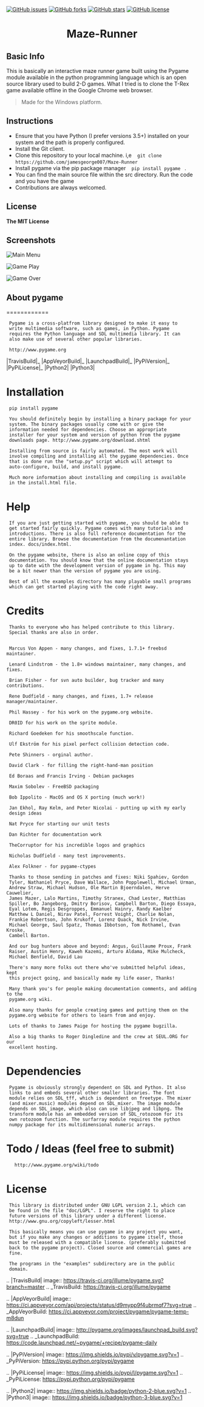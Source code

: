 [![GitHub issues](https://img.shields.io/github/issues/jamesgeorge007/Maze-Runner.svg)](https://github.com/jamesgeorge007/Maze-Runner/issues)  [![GitHub forks](https://img.shields.io/github/forks/jamesgeorge007/Maze-Runner.svg)](https://github.com/jamesgeorge007/Maze-Runner/network)  [![GitHub stars](https://img.shields.io/github/stars/jamesgeorge007/Maze-Runner.svg)](https://github.com/jamesgeorge007/Maze-Runner/stargazers)  [![GitHub license](https://img.shields.io/github/license/jamesgeorge007/Maze-Runner.svg)](https://github.com/jamesgeorge007/Maze-Runner/blob/master/LICENSE)

<h1 align="center"> Maze-Runner </h1>

## Basic Info 

This is basically an interactive maze runner game built using the Pygame module available in the python programming language which is an open source library used to build 2-D games. What I tried is to clone the T-Rex game available offline in the Google Chrome web browser. 

> Made for the Windows platform.


## Instructions 

  * Ensure that you have Python (I prefer versions 3.5+) installed on your system and the path is properly configured. 
  * Install the Git client.
  * Clone this repository to your local machine. i,e ` ` ` git clone https://github.com/jamesgeorge007/Maze-Runner ` ` ` 
  * Install pygame via the pip package manager ` ` ` pip install pygame ` ` `. 
  * You can find the main source file within the src directory. Run the code and you have the game 
  * Contributions are always welcomed. 

## License 

   **The MIT License**

## Screenshots 
 
![Main Menu](https://github.com/jamesgeorge007/Maze-Runner-Game-in-Python-Using-the-Pygame-module-/blob/master/Maze%20Runner%20Game/assets/Screenshots/menu.PNG)

![Game Play](https://github.com/jamesgeorge007/Maze-Runner-Game-in-Python-Using-the-Pygame-module-/blob/master/Maze%20Runner%20Game/assets/Screenshots/gameplay.PNG)


![Game Over](https://github.com/jamesgeorge007/Maze-Runner-Game-in-Python-Using-the-Pygame-module-/blob/master/Maze%20Runner%20Game/assets/Screenshots/gameover.PNG)



## About pygame
============

     Pygame is a cross-platfrom library designed to make it easy to
     write multimedia software, such as games, in Python. Pygame
     requires the Python language and SDL multimedia library. It can
     also make use of several other popular libraries.

     http://www.pygame.org

|TravisBuild|_ |AppVeyorBuild|_ |LaunchpadBuild|_ |PyPiVersion|_ |PyPiLicense|_ |Python2| |Python3|

Installation
============

     pip install pygame

     You should definitely begin by installing a binary package for your
     system. The binary packages usually come with or give the
     information needed for dependencies. Choose an appropriate
     installer for your system and version of python from the pygame
     downloads page. http://www.pygame.org/download.shtml

     Installing from source is fairly automated. The most work will
     involve compiling and installing all the pygame dependencies. Once
     that is done run the "setup.py" script which will attempt to
     auto-configure, build, and install pygame.

     Much more information about installing and compiling is available
     in the install.html file.

Help
====

     If you are just getting started with pygame, you should be able to
     get started fairly quickly. Pygame comes with many tutorials and
     introductions. There is also full reference documentation for the
     entire library. Browse the documentation from the documenantation
     index. docs/index.html.

     On the pygame website, there is also an online copy of this
     documentation. You should know that the online documentation stays
     up to date with the development version of pygame in hg. This may
     be a bit newer than the version of pygame you are using.

     Best of all the examples directory has many playable small programs
     which can get started playing with the code right away.

Credits
=======


     Thanks to everyone who has helped contribute to this library.
     Special thanks are also in order.


     Marcus Von Appen - many changes, and fixes, 1.7.1+ freebsd maintainer.

     Lenard Lindstrom - the 1.8+ windows maintainer, many changes, and fixes.

     Brian Fisher - for svn auto builder, bug tracker and many contributions.

     Rene Dudfield - many changes, and fixes, 1.7+ release manager/maintainer.

     Phil Hassey - for his work on the pygame.org website.

     DR0ID for his work on the sprite module.

     Richard Goedeken for his smoothscale function.

     Ulf Ekström for his pixel perfect collision detection code.

     Pete Shinners - orginal author.

     David Clark - for filling the right-hand-man position

     Ed Boraas and Francis Irving - Debian packages

     Maxim Sobolev - FreeBSD packaging

     Bob Ippolito - MacOS and OS X porting (much work!)

     Jan Ekhol, Ray Kelm, and Peter Nicolai - putting up with my early
     design ideas

     Nat Pryce for starting our unit tests

     Dan Richter for documentation work

     TheCorruptor for his incredible logos and graphics

     Nicholas Dudfield - many test improvements.

     Alex Folkner - for pygame-ctypes

     Thanks to those sending in patches and fixes: Niki Spahiev, Gordon
     Tyler, Nathaniel Pryce, Dave Wallace, John Popplewell, Michael Urman,
     Andrew Straw, Michael Hudson, Ole Martin Bjoerndalen, Herve Cauwelier,
     James Mazer, Lalo Martins, Timothy Stranex, Chad Lester, Matthias
     Spiller, Bo Jangeborg, Dmitry Borisov, Campbell Barton, Diego Essaya,
     Eyal Lotem, Regis Desgroppes, Emmanuel Hainry, Randy Kaelber
     Matthew L Daniel, Nirav Patel, Forrest Voight, Charlie Nolan,
     Frankie Robertson, John Krukoff, Lorenz Quack, Nick Irvine,
     Michael George, Saul Spatz, Thomas Ibbotson, Tom Rothamel, Evan Kroske,
     Cambell Barton.

     And our bug hunters above and beyond: Angus, Guillaume Proux, Frank
     Raiser, Austin Henry, Kaweh Kazemi, Arturo Aldama, Mike Mulcheck,
     Michael Benfield, David Lau

     There's many more folks out there who've submitted helpful ideas, kept
     this project going, and basically made my life easer, Thanks!

     Many thank you's for people making documentation comments, and adding to the
     pygame.org wiki.

     Also many thanks for people creating games and putting them on the
     pygame.org website for others to learn from and enjoy.

     Lots of thanks to James Paige for hosting the pygame bugzilla.

     Also a big thanks to Roger Dingledine and the crew at SEUL.ORG for our
     excellent hosting.



Dependencies
============

     Pygame is obviously strongly dependent on SDL and Python. It also
     links to and embeds several other smaller libraries. The font
     module relies on SDL_tff, which is dependent on freetype. The mixer
     (and mixer.music) modules depend on SDL_mixer. The image module
     depends on SDL_image, which also can use libjpeg and libpng. The
     transform module has an embedded version of SDL_rotozoom for its
     own rotozoom function. The surfarray module requires the python
     numpy package for its multidimensional numeric arrays.

Todo / Ideas (feel free to submit)
==================================

       http://www.pygame.org/wiki/todo

License
=======

     This library is distributed under GNU LGPL version 2.1, which can
     be found in the file "doc/LGPL". I reserve the right to place
     future versions of this library under a different license.
     http://www.gnu.org/copyleft/lesser.html

     This basically means you can use pygame in any project you want,
     but if you make any changes or additions to pygame itself, those
     must be released with a compatible license. (preferably submitted
     back to the pygame project). Closed source and commercial games are
     fine.

     The programs in the "examples" subdirectory are in the public
     domain.




.. |TravisBuild| image:: https://travis-ci.org/illume/pygame.svg?branch=master
.. _TravisBuild: https://travis-ci.org/illume/pygame

.. |AppVeyorBuild| image:: https://ci.appveyor.com/api/projects/status/d9mypp9f4ubrmqf7?svg=true
.. _AppVeyorBuild: https://ci.appveyor.com/project/pygame/pygame-temp-m8dun

.. |LaunchpadBuild| image:: http://pygame.org/images/launchpad_build.svg?svg=true
.. _LaunchpadBuild: https://code.launchpad.net/~pygame/+recipe/pygame-daily

.. |PyPiVersion| image:: https://img.shields.io/pypi/v/pygame.svg?v=1
.. _PyPiVersion: https://pypi.python.org/pypi/pygame

.. |PyPiLicense| image:: https://img.shields.io/pypi/l/pygame.svg?v=1
.. _PyPiLicense: https://pypi.python.org/pypi/pygame

.. |Python2| image:: https://img.shields.io/badge/python-2-blue.svg?v=1
.. |Python3| image:: https://img.shields.io/badge/python-3-blue.svg?v=1



